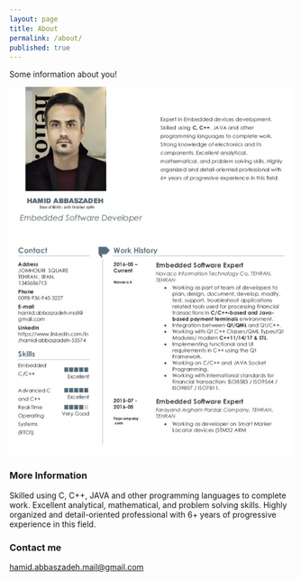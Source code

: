 ```yaml
---
layout: page
title: About
permalink: /about/
published: true
---
```


Some information about you!

![Benjamin Bannekat](https://raw.githubusercontent.com/hamid-abbaszadeh/hamid-abbaszadeh.github.io/master/images/cv.jpg)

### More Information

Skilled using C, C++, JAVA and other programming languages to complete work. Excellent analytical, mathematical, and problem solving skills. Highly organized and detail-oriented professional with 6+ years of progressive experience in this field.

### Contact me

[hamid.abbaszadeh.mail@gmail.com](mailto:hamid.abbaszadeh.mail@gmail.com)
